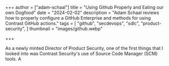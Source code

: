 +++
author = ["adam-schaal"]
title = "Using Github Properly and Eating our own Dogfood"
date = "2024-02-02"
description = "Adam Schaal reviews how to properly configure a GitHub Enterprise and methods for using Contrast GitHub actions."
tags = [
    "github",
    "secdevops",
    "sdlc",
    "product-security",
]
thumbnail = "images/github.webp"

+++

As a newly minted Director of Product Security, one of the first things that I looked into was Contrast Security's use of Source Code Manager (SCM) tools. A 